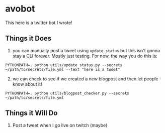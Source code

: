 # avobot
This here is a twitter bot I wrote!

## Things it Does
1. you can manually post a tweet using `update_status`
but this isn't gonna stay a CLI forever. Mostly just testing. For now,
the way you do this is:
```
PYTHONPATH=. python utils/update_status.py --secrets ~/path/to/secrets/file.yml --text "here is a tweet"
```

2. we can check to see if we created a new blogpost and then
let people know about it!
```
PYTHONPATH=. python utils/blogpost_checker.py --secrets ~/path/to/secrets/file.yml
```

## Things it Will Do
1. Post a tweet when I go live on twitch (maybe)
